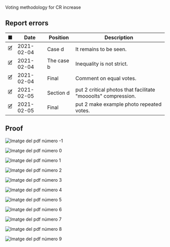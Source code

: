  Voting methodology for CR increase

## Report errors
| ■ | Date | Position | Description |
| ---- | ---------- | ------------ | ---------------------------|
| 🗹 | 2021-02-04 | Case d | It remains to be seen. |
| 🗹 | 2021-02-04 | The case b | Inequality is not strict. |
| 🗹 | 2021-02-04 | Final | Comment on equal votes. |
| 🗹 | 2021-02-05 | Section d | put 2 critical photos that facilitate "moooolts" compression. |
| 🗹 | 2021-02-05 | Final | put 2 make example photo repeated votes. | 

## Proof 

<!-- for i in {0..10}; do  echo -e "\n\![Imatge del pdf número $i](./generateREADME/Captura$i.png)"|sed 's/\\//g'; done
-->
![Imatge del pdf número -1](./generateREADME/Captura.png)

![Imatge del pdf número 0](./generateREADME/Captura0.png)

![Imatge del pdf número 1](./generateREADME/Captura1.png)

![Imatge del pdf número 2](./generateREADME/Captura2.png)

![Imatge del pdf número 3](./generateREADME/Captura3.png)

![Imatge del pdf número 4](./generateREADME/Captura4.png)

![Imatge del pdf número 5](./generateREADME/Captura5.png)

![Imatge del pdf número 6](./generateREADME/Captura6.png)

![Imatge del pdf número 7](./generateREADME/Captura7.png)

![Imatge del pdf número 8](./generateREADME/Captura8.png)

![Imatge del pdf número 9](./generateREADME/Captura9.png)

